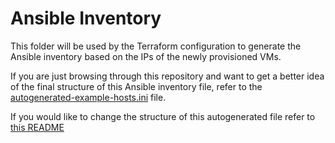 # Ansible Inventory

This folder will be used by the Terraform configuration to generate the Ansible inventory based on the IPs of the newly provisioned VMs.

If you are just browsing through this repository and want to get a better idea of the final structure of this Ansible inventory file, refer to the [autogenerated-example-hosts.ini](./autogenerated-example-hosts.ini) file. 

If you would like to change the structure of this autogenerated file refer to [this README](../templates/README.md)
